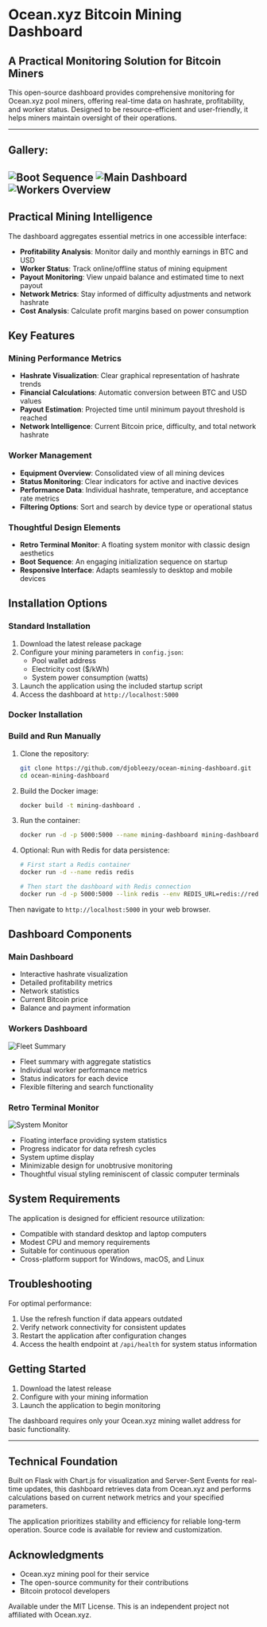 # Ocean.xyz Bitcoin Mining Dashboard

## A Practical Monitoring Solution for Bitcoin Miners

This open-source dashboard provides comprehensive monitoring for Ocean.xyz pool miners, offering real-time data on hashrate, profitability, and worker status. Designed to be resource-efficient and user-friendly, it helps miners maintain oversight of their operations.

---
## Gallery:
![Boot Sequence](https://github.com/user-attachments/assets/8205e8c0-79ad-4780-bc50-237131373cf8)
![Main Dashboard](https://github.com/user-attachments/assets/33dafb93-38ef-4fee-aba1-3a7d38eca3c9)
![Workers Overview](https://github.com/user-attachments/assets/ae78c34c-fbdf-4186-9706-760a67eac44c)
---

## Practical Mining Intelligence

The dashboard aggregates essential metrics in one accessible interface:

- **Profitability Analysis**: Monitor daily and monthly earnings in BTC and USD
- **Worker Status**: Track online/offline status of mining equipment
- **Payout Monitoring**: View unpaid balance and estimated time to next payout
- **Network Metrics**: Stay informed of difficulty adjustments and network hashrate
- **Cost Analysis**: Calculate profit margins based on power consumption

## Key Features

### Mining Performance Metrics
- **Hashrate Visualization**: Clear graphical representation of hashrate trends
- **Financial Calculations**: Automatic conversion between BTC and USD values
- **Payout Estimation**: Projected time until minimum payout threshold is reached
- **Network Intelligence**: Current Bitcoin price, difficulty, and total network hashrate

### Worker Management
- **Equipment Overview**: Consolidated view of all mining devices
- **Status Monitoring**: Clear indicators for active and inactive devices
- **Performance Data**: Individual hashrate, temperature, and acceptance rate metrics
- **Filtering Options**: Sort and search by device type or operational status

### Thoughtful Design Elements
- **Retro Terminal Monitor**: A floating system monitor with classic design aesthetics
- **Boot Sequence**: An engaging initialization sequence on startup
- **Responsive Interface**: Adapts seamlessly to desktop and mobile devices

## Installation Options

### Standard Installation

1. Download the latest release package
2. Configure your mining parameters in `config.json`:
   - Pool wallet address
   - Electricity cost ($/kWh)
   - System power consumption (watts)
3. Launch the application using the included startup script
4. Access the dashboard at `http://localhost:5000`

### Docker Installation

### Build and Run Manually

1. Clone the repository:
   ```bash
   git clone https://github.com/djobleezy/ocean-mining-dashboard.git
   cd ocean-mining-dashboard
   ```

2. Build the Docker image:
   ```bash
   docker build -t mining-dashboard .
   ```

3. Run the container:
   ```bash
   docker run -d -p 5000:5000 --name mining-dashboard mining-dashboard
   ```

4. Optional: Run with Redis for data persistence:
   ```bash
   # First start a Redis container
   docker run -d --name redis redis
   
   # Then start the dashboard with Redis connection
   docker run -d -p 5000:5000 --link redis --env REDIS_URL=redis://redis:6379 mining-dashboard
   ```

Then navigate to `http://localhost:5000` in your web browser.

## Dashboard Components

### Main Dashboard

- Interactive hashrate visualization
- Detailed profitability metrics
- Network statistics
- Current Bitcoin price
- Balance and payment information

### Workers Dashboard
![Fleet Summary](https://github.com/user-attachments/assets/3af7f79b-5679-41ae-94c7-b238934cb0b2)

- Fleet summary with aggregate statistics
- Individual worker performance metrics
- Status indicators for each device
- Flexible filtering and search functionality

### Retro Terminal Monitor
![System Monitor](https://github.com/user-attachments/assets/d5462b72-c4b2-4cef-bbc6-7f21c455e22e)

- Floating interface providing system statistics
- Progress indicator for data refresh cycles
- System uptime display
- Minimizable design for unobtrusive monitoring
- Thoughtful visual styling reminiscent of classic computer terminals

## System Requirements

The application is designed for efficient resource utilization:
- Compatible with standard desktop and laptop computers
- Modest CPU and memory requirements
- Suitable for continuous operation
- Cross-platform support for Windows, macOS, and Linux

## Troubleshooting

For optimal performance:

1. Use the refresh function if data appears outdated
2. Verify network connectivity for consistent updates
3. Restart the application after configuration changes
4. Access the health endpoint at `/api/health` for system status information

## Getting Started

1. Download the latest release
2. Configure with your mining information
3. Launch the application to begin monitoring

The dashboard requires only your Ocean.xyz mining wallet address for basic functionality.

---

## Technical Foundation

Built on Flask with Chart.js for visualization and Server-Sent Events for real-time updates, this dashboard retrieves data from Ocean.xyz and performs calculations based on current network metrics and your specified parameters.

The application prioritizes stability and efficiency for reliable long-term operation. Source code is available for review and customization.

## Acknowledgments

- Ocean.xyz mining pool for their service
- The open-source community for their contributions
- Bitcoin protocol developers

Available under the MIT License. This is an independent project not affiliated with Ocean.xyz.
